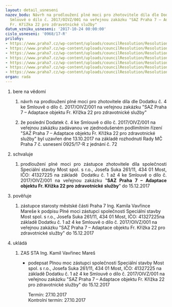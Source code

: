 ```yaml
---
layout: detail_usneseni
nazev_bodu: Návrh na prodloužení plné moci pro zhotovitele díla dle Dodatku č. 4 ke
  Smlouvě o dílo č. 2017/OIVZ/001 na veřejnou zakázku "SAZ Praha 7 – Adaptace objektu
  Fr. Křížka 22 pro zdravotnické služby"
datum_vzniku_usneseni: '2017-10-24 00:00:00'
cislo_usneseni: '0968/17-R'
prilohy:
- https://www.praha7.cz/wp-content/uploads/councilResolution/Resolutions/29538/export/1Duvodovazprava~260894.docx
- https://www.praha7.cz/wp-content/uploads/councilResolution/Resolutions/29538/export/2Dodatekc1~260893.pdf
- https://www.praha7.cz/wp-content/uploads/councilResolution/Resolutions/29538/export/3Dodatekc2~260892.doc
- https://www.praha7.cz/wp-content/uploads/councilResolution/Resolutions/29538/export/4Dodatekc3~260891.doc
- https://www.praha7.cz/wp-content/uploads/councilResolution/Resolutions/29538/export/5Dodatekc4~260890.pdf
- https://www.praha7.cz/wp-content/uploads/councilResolution/Resolutions/29538/export/6Plnamoc~260889.doc
- https://www.praha7.cz/wp-content/uploads/councilResolution/Resolutions/29538/export/export~295001.pdf
organ: rada
---
```

<ol class="urzList_view" id="urzList">
<li class="urzClass1" id=""><span name="1">bere na vědomí</span> 
<ol class="urzOlClass">
<li class="urzClass2" style="TEXT-ALIGN: justify" id=""><span><p style="TEXT-ALIGN: justify" data-mce-style="text-align: justify;">návrh na prodloužení plné moci pro zhotovitele díla dle Dodatku č. 4 ke Smlouvě o dílo č. 2017/OIVZ/001 na veřejnou zakázku "SAZ Praha 7 – Adaptace objektu Fr. Křížka 22 pro zdravotnické služby"<br></p></span></li><li style="text-align: left;" id="" class="urzClass2"><span><p>že poslední Dodatek č. 4 ke Smlouvě o dílo č. 2017/OIVZ/001 na veřejnou zakázku zadávanou ve zjednodušeném podlimitním řízení "SAZ Praha 7 – Adaptace objektu Fr. Křížka 22 pro zdravotnické služby" byl uzavřen dne 13.10.2017 na základě rozhodnutí Rady MČ Praha 7 č. usnesení 0925/17-R z jednání č. 72</p></span></li></ol></li>

<li class="urzClass1" id=""><span name="24">schvaluje</span> 
<ol class="urzOlClass" id="">
<li class="urzClass2" style="TEXT-ALIGN: justify" id=""><span><p style="TEXT-ALIGN: justify" data-mce-style="text-align: justify;">prodloužení plné moci pro zástupce zhotovitele díla společnosti Speciální stavby Most spol. s r.o., Josefa Suka 261/11, 434 01 Most, IČO: 41327225 na základě&nbsp; Dodatku č. 1 až 4 ke Smlouvě o dílo č. 2017/OIVZ/001 na veřejnou zakázku "<strong>SAZ Praha 7 – Adaptace objektu Fr. Křížka 22 pro zdravotnické služby</strong>" do 15.12.2017<br></p></span></li>
</ol></li>

<li class="urzClass1" id=""><span name="16">pověřuje</span> 
<ol class="urzOlClass" id="">
<li class="urzClass2" style="TEXT-ALIGN: left" id=""><span><p>zástupce starosty městské části Praha 7&nbsp;Ing. Kamila Vavřince Mareše k podpisu Plné moci zástupci společnosti Speciální stavby Most spol. s r.o., Josefa Suka 261/11, 434 01 Most, IČO: 41327225na základě Dodatku č. 1 až 4 ke Smlouvě o dílo č. 2017/OIVZ/001 na veřejnou zakázku "SAZ Praha 7 – Adaptace objektu Fr. Křížka 22 pro zdravotnické služby" do 15.12.2017<br></p></span>
</li>
</ol></li><li class="urzClass1" id="urzUkoly"><span name="1">ukládá</span><ol class="urzOlClass"><li class="urzClass2"><span><p>ZAS STA Ing. Kamil Vavřinec Mareš</p></span><ul class="urzUlClass"><li class="urzClass3"><span><p>podepsat Plnou moc zástupci společnosti Speciální stavby Most spol. s r.o., Josefa Suka 261/11, 434 01 Most, IČO: 41327225 na základě Dodatku č. 1 až 4 ke Smlouvě o dílo č. 2017/OIVZ/001 na veřejnou zakázku "SAZ Praha 7 – Adaptace objektu Fr. Křížka 22 pro zdravotnické služby" do 15.12.2017</p></span><span class="urzUkolTermin">  Termín:&nbsp;27.10.2017</span><div class="urzUkolTermin">  Kontrolní termín:&nbsp;27.10.2017</div></li></ul></li></ol></li>
</ol>